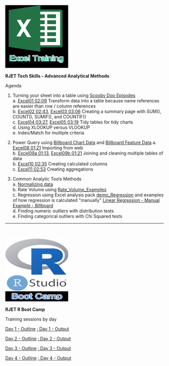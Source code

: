   <img src="https://github.com/RJETAnalytics/TrainingDemo/blob/main/Excel_Training.png" alt="RJET Excel Training" width="200" height="200">

**RJET Tech Skills - Advanced Analytical Methods**

Agenda





1. Turning your sheet into a table using [Scooby Doo Episodes](https://github.com/RJETAnalytics/TrainingDemo/blob/main/demo_ScoobyDoo.csv)<br>
	a. [Excel01 02:09](https://user-images.githubusercontent.com/106988755/226478324-23f28a32-ddfb-411f-a156-296f6c9b6e07.mp4) Transform data into a table because name references are easier than row / column references<br>
	b. [Excel02 02:43](https://user-images.githubusercontent.com/106988755/226479087-61082837-c979-4fec-93bf-fe3faa79ab07.mp4), [Excel03 03:06](https://user-images.githubusercontent.com/106988755/226604399-7099f519-e238-4e1e-aee0-fb4fac74bc4e.mp4) Creating a summary page with SUM(), COUNT(), SUMIF(), and COUNTIF()<br>
	c. [Excel04 03:27](https://user-images.githubusercontent.com/106988755/226604812-8b93fcca-9013-4c29-81c5-352cd42a5169.mp4), [Excel05 03:19](https://user-images.githubusercontent.com/106988755/226605164-5b82ccf9-d4e9-42ee-a1b6-3c6dd3df5fc6.mp4) Tidy tables for tidy charts<br>
	d. Using XLOOKUP versus VLOOKUP<br>
	e. Index/Match for multiple criteria<br>

2. Power Query using [Billboard Chart Data](https://github.com/RJETAnalytics/TrainingDemo/blob/main/demo_BillBoardRank.csv) and [Billboard Feature Data](https://github.com/RJETAnalytics/TrainingDemo/blob/main/demo_BillBoardFeatures.csv)
	a. [Excel08 01:21](https://user-images.githubusercontent.com/106988755/226985643-1bf5b58a-6a36-4b9c-adaa-c0413718a050.mp4) Importing from web<br>
	b. [Excel09a 01:13](https://user-images.githubusercontent.com/106988755/226988261-636ffccb-97e9-406f-9e25-5ae797843a5a.mp4), [Excel09b 01:21](https://user-images.githubusercontent.com/106988755/226988407-d5d6b3b6-d3eb-45dc-9f63-45a431cd66f5.mp4) Joining and cleaning multiple tables of data<br>
	b.  [Excel10 02:35](https://user-images.githubusercontent.com/106988755/226980587-f68b12fe-78b8-4414-b3cb-dcec2c437dba.mp4) Creating calculated columns<br>
	c.  [Excel11 02:53](https://user-images.githubusercontent.com/106988755/226980365-8be36758-fc85-442c-9ee1-796c8f4cffc0.mp4) Creating aggregations<br>

3. Common Analytic Tools Methods<br> 
	a. [Normalizing data](https://github.com/RJETAnalytics/TrainingDemo/blob/main/demo_NormalizingData.md)<br>
	b. Rate Volume using [Rate_Volume_Examples](https://github.com/RJETAnalytics/TrainingDemo/blob/main/Rate_Volume_Examples.xlsx)<br>
	c. Regression using Excel analysis pack [demo_Regression](https://github.com/RJETAnalytics/TrainingDemo/blob/main/demo_Regression.xlsx) and examples of how regression is calculated "manually"  [Linear Regression - Manual Example - Billboard](https://github.com/RJETAnalytics/TrainingDemo/blob/main/Linear%20Regression%20-%20Manual%20Example%20-%20Billboard.xlsx)<br>
	d. Finding numeric outliers with distribution tests<br>
	e. Finding categorical outliers with Chi Squared tests<br>

___

<br><br>
<img src="https://github.com/RJETAnalytics/TrainingDemo/blob/main/RBoot_Camp_Logo.png" alt="RJET R Bood Camp" width="200" height="200">

**RJET R Boot Camp**

Training sessions by day

[Day 1 - Outline](https://github.com/RJETAnalytics/TrainingDemo/blob/main/RBootCamp_1.md)
[ : Day 1 - Output](https://htmlpreview.github.io?https://github.com/RJETAnalytics/TrainingDemo/blob/main/R-Boot-Camp-V2---DAY-1.html)

[Day 2 - Outline](https://github.com/RJETAnalytics/TrainingDemo/blob/main/RBootCamp_2.md)
[ : Day 2 - Output](https://htmlpreview.github.io?https://github.com/RJETAnalytics/TrainingDemo/blob/main/R-Boot-Camp-V2---DAY-2.html)

[Day 3 - Outline](https://github.com/RJETAnalytics/TrainingDemo/blob/main/RBootCamp_3.md)
[ : Day 3 - Output](https://htmlpreview.github.io?https://github.com/RJETAnalytics/TrainingDemo/blob/main/R-Boot-Camp-V2---DAY-3.html)

[Day 4 - Outline](https://github.com/RJETAnalytics/TrainingDemo/blob/main/RBootCamp_4.md)
[ : Day 4 - Output](https://htmlpreview.github.io?https://github.com/RJETAnalytics/TrainingDemo/blob/main/R-Boot-Camp-V2---DAY-4.html)

